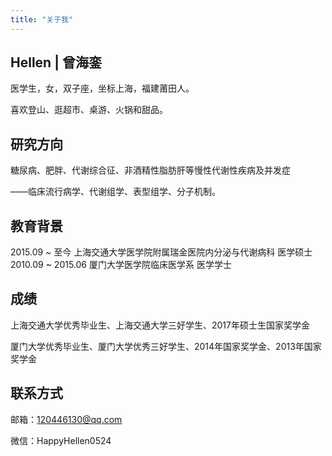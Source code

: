```yaml
---
title: "关于我"
---
```


## Hellen | 曾海銮

医学生，女，双子座，坐标上海，福建莆田人。

喜欢登山、逛超市、桌游、火锅和甜品。

## 研究方向

糖尿病、肥胖、代谢综合征、非酒精性脂肪肝等慢性代谢性疾病及并发症

——临床流行病学、代谢组学、表型组学、分子机制。

## 教育背景

2015.09 ~ 至今 上海交通大学医学院附属瑞金医院内分泌与代谢病科 医学硕士
2010.09 ~ 2015.06 厦门大学医学院临床医学系 医学学士

## 成绩

上海交通大学优秀毕业生、上海交通大学三好学生、2017年硕士生国家奖学金

厦门大学优秀毕业生、厦门大学优秀三好学生、2014年国家奖学金、2013年国家奖学金

## 联系方式

邮箱：120446130@qq.com

微信：HappyHellen0524

